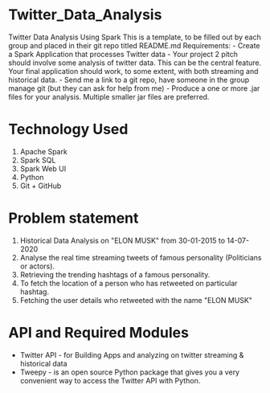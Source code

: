 # Twitter_Data_Analysis

Twitter Data Analysis Using Spark
This is a template, to be filled out by each group and placed in their git repo titled README.md Requirements: - Create a Spark Application that processes Twitter data - Your project 2 pitch should involve some analysis of twitter data. This can be the central feature. Your final application should work, to some extent, with both streaming and historical data. - Send me a link to a git repo, have someone in the group manage git (but they can ask for help from me) - Produce a one or more .jar files for your analysis. Multiple smaller jar files are preferred.

# Technology Used
1. Apache Spark
2. Spark SQL
3. Spark Web UI
4. Python
5. Git + GitHub

# Problem statement

1. Historical Data Analysis on "ELON MUSK" from 30-01-2015 to 14-07-2020
2. Analyse the real time streaming tweets of famous personality (Politicians or actors).
3. Retrieving the trending hashtags of a famous personality.
4. To fetch the location of a person who has retweeted on particular hashtag.
5. Fetching the user details who retweeted with the name "ELON MUSK"

# API and Required Modules

- Twitter API - for Building Apps and analyzing on twitter streaming & historical data
- Tweepy - is an open source Python package that gives you a very convenient way to access the Twitter API with Python.

